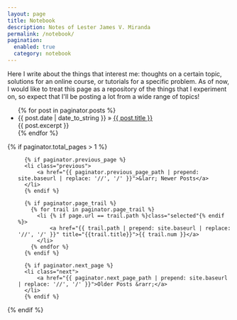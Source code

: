 ```yaml
---
layout: page
title: Notebook
description: Notes of Lester James V. Miranda
permalink: /notebook/
pagination: 
  enabled: true
  category: notebook
---
```


Here I write about the things that interest me: thoughts on a certain
topic, solutions for an online course, or tutorials for a specific
problem. As of now, I would like to treat this page as a repository of
the things that I experiment on, so expect that
I'll be posting a lot from a wide range of topics!


<ul class="post-list">
  {% for post in paginator.posts %}
    <li>
        <span>{{ post.date | date_to_string }}</span> » <a href="{{ post.url }}" title="{{ post.title }}">{{ post.title }}</a>
        <div class="my-excerpt">{{ post.excerpt }}</div>
    </li>
  {% endfor %}
</ul>

{% if paginator.total_pages > 1 %}
  <ul class="pagination">

      {% if paginator.previous_page %}
      <li class="previous">
          <a href="{{ paginator.previous_page_path | prepend: site.baseurl | replace: '//', '/' }}">&larr; Newer Posts</a>
      </li>
      {% endif %}

      {% if paginator.page_trail %}
        {% for trail in paginator.page_trail %}
          <li {% if page.url == trail.path %}class="selected"{% endif %}>
              <a href="{{ trail.path | prepend: site.baseurl | replace: '//', '/' }}" title="{{trail.title}}">{{ trail.num }}</a>
          </li>
        {% endfor %}
      {% endif %}

      {% if paginator.next_page %}
      <li class="next">
          <a href="{{ paginator.next_page_path | prepend: site.baseurl | replace: '//', '/' }}">Older Posts &rarr;</a>
      </li>
      {% endif %}

  </ul>
{% endif %}
